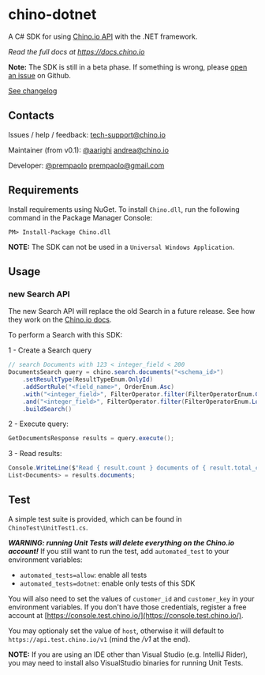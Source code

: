 # chino-dotnet

A C# SDK for using [Chino.io API](https://chino.io) with the .NET framework.

*Read the full docs at https://docs.chino.io*

**Note:** The SDK is still in a beta phase. If something is wrong, please 
[open an issue](https://github.com/chinoio/chino-dotnet/issues/new) on Github.

[See changelog](./CHANGELOG.md)

## Contacts

Issues / help / feedback: <tech-support@chino.io>

Maintainer (from v0.1): [@aarighi](https://github.com/aarighi) <andrea@chino.io>

Developer: [@prempaolo](https://github.com/prempaolo) <prempaolo@gmail.com>

## Requirements

Install requirements using NuGet. To install `Chino.dll`, run the following command in the Package Manager Console:

```PM> Install-Package Chino.dll```

**NOTE:** The SDK can not be used in a `Universal Windows Application`.

## Usage

### new Search API

The new Search API will replace the old Search in a future release. 
See how they work on the [Chino.io docs](https://docs.chino.io/#search-api).

To perform a Search with this SDK:

1 - Create a Search query
```c#
// search Documents with 123 < integer_field < 200
DocumentsSearch query = chino.search.documents("<schema_id>")                                   // specify Schema ID
    .setResultType(ResultTypeEnum.OnlyId)                                                       // specify result type
    .addSortRule("<field_name>", OrderEnum.Asc)                                                 // add sort rules
    .with("<integer_field>", FilterOperator.filter(FilterOperatorEnum.GreaterThan), 123)
    .and("<integer_field>", FilterOperator.filter(FilterOperatorEnum.LowerEqual), 200)
    .buildSearch()
```
    
2 - Execute query:
```c#
GetDocumentsResponse results = query.execute();
```

3 - Read results:
```c#
Console.WriteLine($"Read { result.count } documents of { result.total_count } total results.");
List<Documents> = results.documents;
```


## Test
A simple test suite is provided, which can be found in `ChinoTest\UnitTest1.cs`.

***WARNING: running Unit Tests will delete everything on the Chino.io account!*** 
If you still want to run the test, add `automated_test` to your environment variables:

- `automated_tests=allow`: enable all tests
- `automated_tests=dotnet`: enable only tests of this SDK

You will also need to set the values of `customer_id` and `customer_key` in your environment variables.
If you don't have those credentials, register a free account at 
[https://console.test.chino.io/](https://console.test.chino.io/).

You may optionaly set the value of `host`, otherwise it will default to `https://api.test.chino.io/v1` 
(mind the */v1* at the end).

**NOTE:** If you are using an IDE other than Visual Studio (e.g. IntelliJ Rider),
you may need to install also VisualStudio binaries for running Unit Tests.